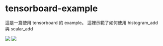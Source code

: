 # tensorboard-example

這是一篇使用 tensorboard 的 example。
這裡示範了如何使用 histogram_add 與 scalar_add

![](https://github.com/raiso777/tensorboard-example/raw/main/result-histograms-example.png)
![](https://github.com/raiso777/tensorboard-example/raw/main/result-scalar-example.png)
